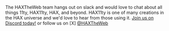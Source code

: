 <p>The HAXTheWeb team hangs out on slack and would love to chat about all things 11ty, HAX11ty, HAX, and beyond. HAX11ty is one of many creations in the HAX universe and we'd love to hear from those using it. <a href="https://bit.ly/hax-discord">Join us on Discord today!</a> or follow us on [X] <a href="https://twitter.com/haxtheweb">@HAXTheWeb</a>
